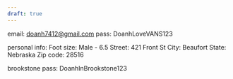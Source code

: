 ```yaml
---
draft: true
---
```


email: doanh7412@gmail.com
pass: DoanhLoveVANS123

personal info:
Foot size: Male - 6.5
Street: 421 Front St
City: Beaufort
State: Nebraska
Zip code: 28516

brookstone
pass: DoanhInBrookstone123
